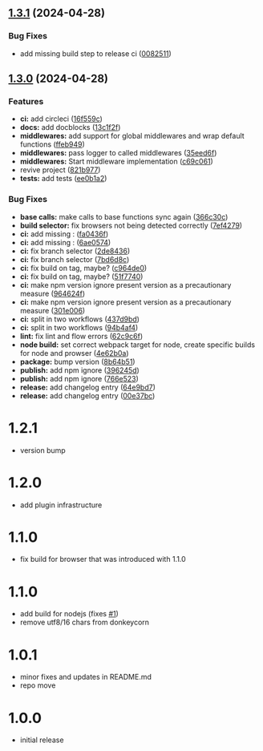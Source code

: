 

## [1.3.1](https://github.com/bitchcraft/unicorn-logger/compare/v1.3.0...v1.3.1) (2024-04-28)


### Bug Fixes

* add missing build step to release ci ([0082511](https://github.com/bitchcraft/unicorn-logger/commit/0082511fb66f86f6fba4a51aa489f9a2599d83da))

## [1.3.0](https://github.com/bitchcraft/unicorn-logger/compare/1.1.1...v1.3.0) (2024-04-28)


### Features

* **ci:** add circleci ([16f559c](https://github.com/bitchcraft/unicorn-logger/commit/16f559ccb361e3a865500bbfe87157689ff95492))
* **docs:** add docblocks ([13c1f2f](https://github.com/bitchcraft/unicorn-logger/commit/13c1f2fca523c5f2497afc1b44af187d5bce7bf8))
* **middlewares:** add support for global middlewares and wrap default functions ([ffeb949](https://github.com/bitchcraft/unicorn-logger/commit/ffeb949f82db1fe19bea93a5f07707785a9e9ed0))
* **middlewares:** pass logger to called middlewares ([35eed6f](https://github.com/bitchcraft/unicorn-logger/commit/35eed6f77ab4809edbaae8ebab95437a0ad2c7c3))
* **middlewares:** Start middleware implementation ([c69c061](https://github.com/bitchcraft/unicorn-logger/commit/c69c0618773c46224231e84f35a465d34b60ae76))
* revive project ([821b977](https://github.com/bitchcraft/unicorn-logger/commit/821b977838f19fdec97d36ac183a506fbed5cac4))
* **tests:** add tests ([ee0b1a2](https://github.com/bitchcraft/unicorn-logger/commit/ee0b1a20eb1777d60f920324d5d3b23e628fda68))


### Bug Fixes

* **base calls:** make calls to base functions sync again ([366c30c](https://github.com/bitchcraft/unicorn-logger/commit/366c30c588c4178fecb7ba2a308cb5a1ec8b2341))
* **build selector:** fix browsers not being detected correctly ([7ef4279](https://github.com/bitchcraft/unicorn-logger/commit/7ef42790cabc03f95bab86890ae2063b8c5d8e4d))
* **ci:** add missing : ([fa0436f](https://github.com/bitchcraft/unicorn-logger/commit/fa0436fd1ac9c5d823a0dd9b68f2d7d977b47da2))
* **ci:** add missing : ([6ae0574](https://github.com/bitchcraft/unicorn-logger/commit/6ae05747a242736a5939b1630791f62929633576))
* **ci:** fix branch selector ([2de8436](https://github.com/bitchcraft/unicorn-logger/commit/2de84369d88a897af120286008ad112c7e206995))
* **ci:** fix branch selector ([7bd6d8c](https://github.com/bitchcraft/unicorn-logger/commit/7bd6d8ccf46f3fbec4a16f6bede3eef80151b972))
* **ci:** fix build on tag, maybe? ([c964de0](https://github.com/bitchcraft/unicorn-logger/commit/c964de0554eb09a2d4e29c2fb879efb16d656dbf))
* **ci:** fix build on tag, maybe? ([51f7740](https://github.com/bitchcraft/unicorn-logger/commit/51f7740a4f5a38aa8606df794b99fedf0202afee))
* **ci:** make npm version ignore present version as a precautionary measure ([964624f](https://github.com/bitchcraft/unicorn-logger/commit/964624fbd51fded711b61fbc76f568a3ab10d70e))
* **ci:** make npm version ignore present version as a precautionary measure ([301e006](https://github.com/bitchcraft/unicorn-logger/commit/301e006289b022eb48e99cad5ad3f8c5b183820c))
* **ci:** split in two workflows ([437d9bd](https://github.com/bitchcraft/unicorn-logger/commit/437d9bd5e069f1825ba015c96901f2223e3c2c21))
* **ci:** split in two workflows ([94b4af4](https://github.com/bitchcraft/unicorn-logger/commit/94b4af407b2e155ffb4e2366ee3334d7136c8410))
* **lint:** fix lint and flow errors ([62c9c6f](https://github.com/bitchcraft/unicorn-logger/commit/62c9c6f2ca5fdc086f59ca86723397b989bcd2c7))
* **node build:** set correct webpack target for node, create specific builds for node and prowser ([4e62b0a](https://github.com/bitchcraft/unicorn-logger/commit/4e62b0a5132903974823eeca483221eebb778b46))
* **package:** bump version ([8b64b51](https://github.com/bitchcraft/unicorn-logger/commit/8b64b5105055944c75a98cf242d5f26592b4c470))
* **publish:** add npm ignore ([396245d](https://github.com/bitchcraft/unicorn-logger/commit/396245dbb0eda48c6712e2ae2ee5e3492cfd4430))
* **publish:** add npm ignore ([766e523](https://github.com/bitchcraft/unicorn-logger/commit/766e523873de1ea772425bb0d9d2dc453ecbd770))
* **release:** add changelog entry ([64e9bd7](https://github.com/bitchcraft/unicorn-logger/commit/64e9bd72249bbfeaf8762fa46bf5c3d859285037))
* **release:** add changelog entry ([00e37bc](https://github.com/bitchcraft/unicorn-logger/commit/00e37bca4a9a81af75da072809ac210d70b62910))

# 1.2.1

- version bump

# 1.2.0

- add plugin infrastructure

# 1.1.0

- fix build for browser that was introduced with 1.1.0

# 1.1.0

- add build for nodejs (fixes [#1](https://github.com/bitchcraft/unicorn-logger/issues/1))
- remove utf8/16 chars from donkeycorn

# 1.0.1

- minor fixes and updates in README.md
- repo move

# 1.0.0

- initial release
